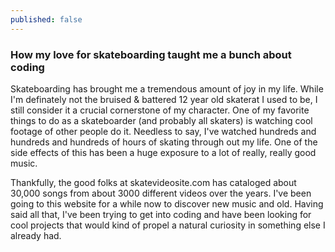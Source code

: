 ```yaml
---
published: false
---
```


### How my love for skateboarding taught me a bunch about coding

Skateboarding has brought me a tremendous amount of joy in my life. While I'm definately not the bruised & battered 12 year old skaterat I used to be, I still consider it a crucial cornerstone of my character. One of my favorite things to do as a skateboarder (and probably all skaters) is watching cool footage of other people do it. Needless to say, I've watched hundreds and hundreds and hundreds of hours of skating through out my life.  One of the side effects of this has been a huge exposure to a lot of really, really good music.

Thankfully, the good folks at skatevideosite.com has cataloged about 30,000 songs from about 3000 different videos over the years. I've been going to this website for a while now to discover new music and old. Having said all that, I've been trying to get into coding and have been looking for cool projects that would kind of propel a natural curiosity in something else I already had.

